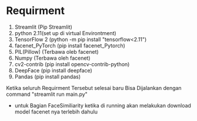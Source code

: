 # Requirment

1. Streamlit (Pip Streamlit)
2. python 2.11(set up di virtual Environtment)
3. TensorFlow 2 (python -m pip install "tensorflow<2.11")
4. facenet_PyTorch (pip install facenet_Pytorch)
5. PIL(Pillow) (Terbawa oleb facenet)
6. Numpy (Terbawa oleh facenet)
7. cv2-contrib (pip install opencv-contrib-python)
8. DeepFace (pip install deepface)
9. Pandas (pip install pandas)

Ketika seluruh Requirment Tersebut selesai baru Bisa Dijalankan dengan command
"streamlit run main.py"

- untuk Bagian FaceSimiliarity ketika di running akan melakukan download model facenet nya terlebih dahulu